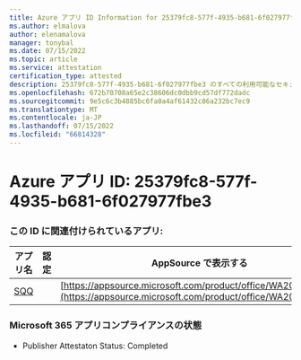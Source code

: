 ```yaml
---
title: Azure アプリ ID Information for 25379fc8-577f-4935-b681-6f027977fbe3
ms.author: elmalova
author: elenamalova
manager: tonybal
ms.date: 07/15/2022
ms.topic: article
ms.service: attestation
certification_type: attested
description: 25379fc8-577f-4935-b681-6f027977fbe3 のすべての利用可能なセキュリティとコンプライアンス情報。
ms.openlocfilehash: 672b70708a65e2c38606dc0dbb9cd57df772dadc
ms.sourcegitcommit: 9e5c6c3b4885bc6fa0a4af61432c86a232bc7ec9
ms.translationtype: MT
ms.contentlocale: ja-JP
ms.lasthandoff: 07/15/2022
ms.locfileid: "66814328"
---
```

# <a name="azure-app-id-25379fc8-577f-4935-b681-6f027977fbe3"></a>Azure アプリ ID: 25379fc8-577f-4935-b681-6f027977fbe3


### <a name="apps-associated-with-this-id"></a>この ID に関連付けられているアプリ:
| **アプリ名** | **認定** | **AppSource で表示する** |
|--------------|---------------|-----------------------|
| [SQQ](../forward/WA200002978.md) |  | [https://appsource.microsoft.com/product/office/WA200002978](https://appsource.microsoft.com/product/office/WA200002978) |

### <a name="microsoft-365-app-compliance-status"></a>Microsoft 365 アプリコンプライアンスの状態
- Publisher Attestaton Status: Completed
